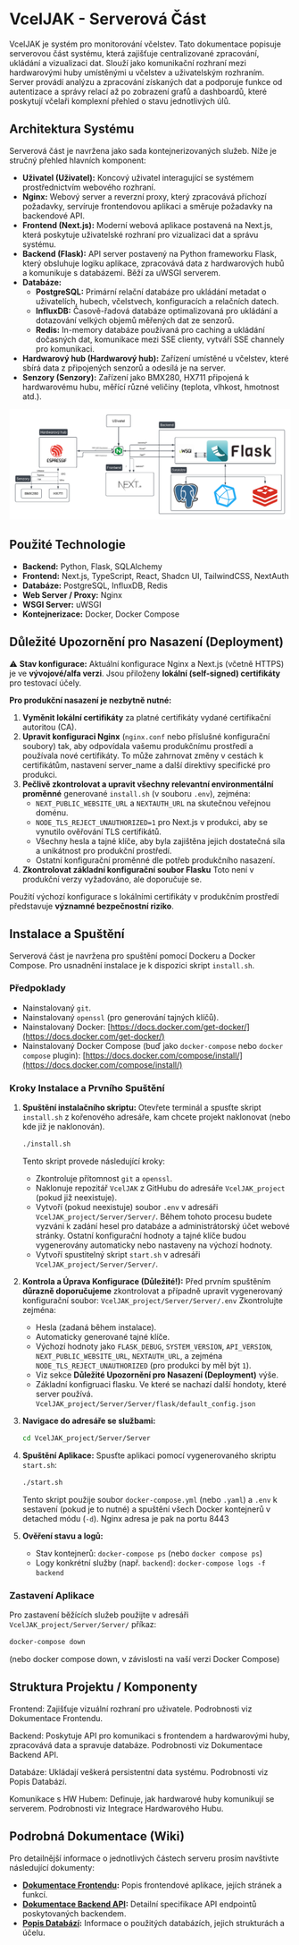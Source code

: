 # VcelJAK - Serverová Část

VcelJAK je systém pro monitorování včelstev. Tato dokumentace popisuje serverovou část systému, která zajišťuje centralizované zpracování, ukládání a vizualizaci dat. Slouží jako komunikační rozhraní mezi hardwarovými huby umístěnými u včelstev a uživatelským rozhraním. Server provádí analýzu a zpracování získaných dat a podporuje funkce od autentizace a správy relací až po zobrazení grafů a dashboardů, které poskytují včelaři komplexní přehled o stavu jednotlivých úlů.

## Architektura Systému

Serverová část je navržena jako sada kontejnerizovaných služeb. Níže je stručný přehled hlavních komponent:

*   **Uživatel (Uživatel):** Koncový uživatel interagující se systémem prostřednictvím webového rozhraní.
*   **Nginx:** Webový server a reverzní proxy, který zpracovává příchozí požadavky, servíruje frontendovou aplikaci a směruje požadavky na backendové API.
*   **Frontend (Next.js):** Moderní webová aplikace postavená na Next.js, která poskytuje uživatelské rozhraní pro vizualizaci dat a správu systému.
*   **Backend (Flask):** API server postavený na Python frameworku Flask, který obsluhuje logiku aplikace, zpracovává data z hardwarových hubů a komunikuje s databázemi. Běží za uWSGI serverem.
*   **Databáze:**
    *   **PostgreSQL:** Primární relační databáze pro ukládání metadat o uživatelích, hubech, včelstvech, konfiguracích a relačních datech.
    *   **InfluxDB:** Časově-řadová databáze optimalizovaná pro ukládání a dotazování velkých objemů měřených dat ze senzorů.
    *   **Redis:** In-memory databáze používaná pro caching a ukládání dočasných dat, komunikace mezi SSE clienty, vytváří SSE channely pro komunikaci.
*   **Hardwarový hub (Hardwarový hub):** Zařízení umístěné u včelstev, které sbírá data z připojených senzorů a odesílá je na server.
*   **Senzory (Senzory):** Zařízení jako BMX280, HX711 připojená k hardwarovému hubu, měřící různé veličiny (teplota, vlhkost, hmotnost atd.).

![Architecture Diagram](server_diagram.png)

## Použité Technologie

*   **Backend:** Python, Flask, SQLAlchemy
*   **Frontend:** Next.js, TypeScript, React, Shadcn UI, TailwindCSS, NextAuth
*   **Databáze:** PostgreSQL, InfluxDB, Redis
*   **Web Server / Proxy:** Nginx
*   **WSGI Server:** uWSGI
*   **Kontejnerizace:** Docker, Docker Compose

## Důležité Upozornění pro Nasazení (Deployment)

⚠️ **Stav konfigurace:** Aktuální konfigurace Nginx a Next.js (včetně HTTPS) je ve **vývojové/alfa verzi**. Jsou přiloženy **lokální (self-signed) certifikáty** pro testovací účely.

**Pro produkční nasazení je nezbytně nutné:**

1.  **Vyměnit lokální certifikáty** za platné certifikáty vydané certifikační autoritou (CA).
2.  **Upravit konfiguraci Nginx** (`nginx.conf` nebo příslušné konfigurační soubory) tak, aby odpovídala vašemu produkčnímu prostředí a používala nové certifikáty. To může zahrnovat změny v cestách k certifikátům, nastavení server_name a další direktivy specifické pro produkci.
3.  **Pečlivě zkontrolovat a upravit všechny relevantní environmentální proměnné** generované `install.sh` (v souboru `.env`), zejména:
    *   `NEXT_PUBLIC_WEBSITE_URL` a `NEXTAUTH_URL` na skutečnou veřejnou doménu.
    *   `NODE_TLS_REJECT_UNAUTHORIZED=1` pro Next.js v produkci, aby se vynutilo ověřování TLS certifikátů.
    *   Všechny hesla a tajné klíče, aby byla zajištěna jejich dostatečná síla a unikátnost pro produkční prostředí.
    *   Ostatní konfigurační proměnné dle potřeb produkčního nasazení.
4. **Zkontrolovat základní konfigurační soubor Flasku**
   Toto není v produkční verzy vyžadováno, ale doporučuje se.

Použití výchozí konfigurace s lokálními certifikáty v produkčním prostředí představuje **významné bezpečnostní riziko**.

## Instalace a Spuštění

Serverová část je navržena pro spuštění pomocí Dockeru a Docker Compose. Pro usnadnění instalace je k dispozici skript `install.sh`.

### Předpoklady

*   Nainstalovaný `git`.
*   Nainstalovaný `openssl` (pro generování tajných klíčů).
*   Nainstalovaný Docker: [https://docs.docker.com/get-docker/](https://docs.docker.com/get-docker/)
*   Nainstalovaný Docker Compose (buď jako `docker-compose` nebo `docker compose` plugin): [https://docs.docker.com/compose/install/](https://docs.docker.com/compose/install/)

### Kroky Instalace a Prvního Spuštění

1.  **Spuštění instalačního skriptu:**
    Otevřete terminál a spusťte skript `install.sh` z kořenového adresáře, kam chcete projekt naklonovat (nebo kde již je naklonován).
    ```bash
    ./install.sh
    ```
    Tento skript provede následující kroky:
    *   Zkontroluje přítomnost `git` a `openssl`.
    *   Naklonuje repozitář `VcelJAK` z GitHubu do adresáře `VcelJAK_project` (pokud již neexistuje).
    *   Vytvoří (pokud neexistuje) soubor `.env` v adresáři `VcelJAK_project/Server/Server/`. Během tohoto procesu budete vyzváni k zadání hesel pro databáze a administrátorský účet webové stránky. Ostatní konfigurační hodnoty a tajné klíče budou vygenerovány automaticky nebo nastaveny na výchozí hodnoty.
    *   Vytvoří spustitelný skript `start.sh` v adresáři `VcelJAK_project/Server/Server/`.

2.  **Kontrola a Úprava Konfigurace (Důležité!):**
    Před prvním spuštěním **důrazně doporučujeme** zkontrolovat a případně upravit vygenerovaný konfigurační soubor:
    `VcelJAK_project/Server/Server/.env`
    Zkontrolujte zejména:
    *   Hesla (zadaná během instalace).
    *   Automaticky generované tajné klíče.
    *   Výchozí hodnoty jako `FLASK_DEBUG`, `SYSTEM_VERSION`, `API_VERSION`, `NEXT_PUBLIC_WEBSITE_URL`, `NEXTAUTH_URL`, a zejména `NODE_TLS_REJECT_UNAUTHORIZED` (pro produkci by měl být `1`).
    *   Viz sekce **Důležité Upozornění pro Nasazení (Deployment)** výše.
    *   Základní konfigruaci flasku. Ve které se nachazí další hondoty, které server používá.
   `VcelJAK_project/Server/Server/flask/default_config.json`
3.  **Navigace do adresáře se službami:**
    ```bash
    cd VcelJAK_project/Server/Server
    ```

4.  **Spuštění Aplikace:**
    Spusťte aplikaci pomocí vygenerovaného skriptu `start.sh`:
    ```bash
    ./start.sh
    ```
    Tento skript použije soubor `docker-compose.yml` (nebo `.yaml`) a `.env` k sestavení (pokud je to nutné) a spuštění všech Docker kontejnerů v detached módu (`-d`).
    Nginx adresa je pak na portu 8443

6.  **Ověření stavu a logů:**
    *   Stav kontejnerů: `docker-compose ps` (nebo `docker compose ps`)
    *   Logy konkrétní služby (např. `backend`): `docker-compose logs -f backend`

### Zastavení Aplikace

Pro zastavení běžících služeb použijte v adresáři `VcelJAK_project/Server/Server/` příkaz:
```bash
docker-compose down
 ```

(nebo docker compose down, v závislosti na vaší verzi Docker Compose)

## Struktura Projektu / Komponenty

Frontend: Zajišťuje vizuální rozhraní pro uživatele. Podrobnosti viz Dokumentace Frontendu.

Backend: Poskytuje API pro komunikaci s frontendem a hardwarovými huby, zpracovává data a spravuje databáze. Podrobnosti viz Dokumentace Backend API.

Databáze: Ukládají veškerá persistentní data systému. Podrobnosti viz Popis Databází.

Komunikace s HW Hubem: Definuje, jak hardwarové huby komunikují se serverem. Podrobnosti viz Integrace Hardwarového Hubu.

## Podrobná Dokumentace (Wiki)

Pro detailnější informace o jednotlivých částech serveru prosím navštivte následující dokumenty:

*   **[Dokumentace Frontendu](FRONTEND.md):** Popis frontendové aplikace, jejích stránek a funkcí.
*   **[Dokumentace Backend API](BACKEND_API.md):** Detailní specifikace API endpointů poskytovaných backendem.
*   **[Popis Databází](DATABAZE.md):** Informace o použitých databázích, jejich strukturách a účelu.
